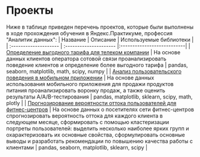 # Проекты
Ниже в таблице приведен перечень проектов, которые были выполнены в ходе прохождения обучения в Яндекс.Практикуме, профессия "Аналитик данных":
| Название | Описание | Используемые библиотеки |
| :-------------------- | :--------------------- |:---------------------------|
| [Определение выгодного тарифа для телеком компании](https://github.com/Yazilya-Murtazina/Data_Analytics_Projects/tree/main/tariffs) | На основе данных клиентов оператора сотовой связи проанализировать поведение клиентов и определение более выгодного тарифа | pandas, seaborn, matplotlib, math, scipy, numpy  |
| [Анализ пользовательского поведения в мобильном приложении](https://github.com/Yazilya-Murtazina/Data_Analytics_Projects/tree/main/mobile_app) | На основе данных использования мобильного приложения для продажи продуктов питания проанализировать воронку продаж, а также оценить результаты A/A/B-тестирования  | pandas, matplotlib, sklearn, scipy, math, plotly  |
| [Прогнозирование вероятности оттока пользователей для фитнес-центров](https://github.com/Yazilya-Murtazina/Data_Analytics_Projects/tree/main/fitness_centre) | На основе данных о посетителях сети фитнес-центров спрогнозировать вероятность оттока для каждого клиента в следующем месяце, сформировать с помощью кластеризации портреты пользователей: выделить несколько наиболее ярких групп и охарактеризовать их основные свойства, сформулировать основные выводы и разработать рекомендации по повышению качества работы с клиентами | pandas, seaborn, matplotlib, sklearn, scipy  |
